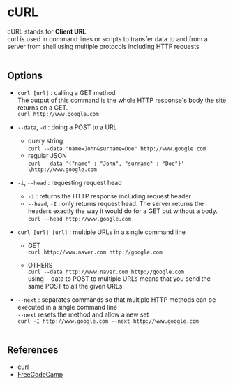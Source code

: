 # cURL
cURL stands for **Client URL**  
curl is used in command lines or scripts to transfer data to and from a server from shell using multiple protocols including HTTP requests 
<br/><br/>

## Options
* `curl [url]` :  calling a GET method  
    The output of this command is the whole HTTP response's body the site returns on a GET.  
        `curl http://www.google.com`  
* `--data`, `-d` : doing a POST to a URL  
    - query string  
    `curl --data "name=John&surname=Doe" http://www.google.com` 
    - regular JSON  
    `curl --data '{"name" : "John", "surname" : "Doe"}' \http://www.google.com`

* `-i`, `--head` : requesting request head  
    - `-i` : returns the HTTP response including request header    
    - `--head`, `-I` : only returns request head. The server returns the headers exactly the way it would do for a GET but without a body.  
    `curl --head http://www.google.com`

* `curl [url] [url]` : multiple URLs in a single command line   
    - GET  
    `curl http://www.naver.com http://google.com`

    - OTHERS  
    `curl --data http://www.naver.com http://google.com`  
    using --data to POST to multiple URLs means that you send the same POST to all the given URLs.  

* `--next` : separates commands so that multiple HTTP methods can be executed in a single command line  
    `--next` resets the method and allow a new set  
    `curl -I http://www.google.com --next http://www.google.com`
<br/><br/>

## References
* [curl](https://curl.haxx.se/docs/)
* [FreeCodeCamp](https://www.freecodecamp.org/news/how-to-start-using-curl-and-why-a-hands-on-introduction-ea1c913caaaa/)
